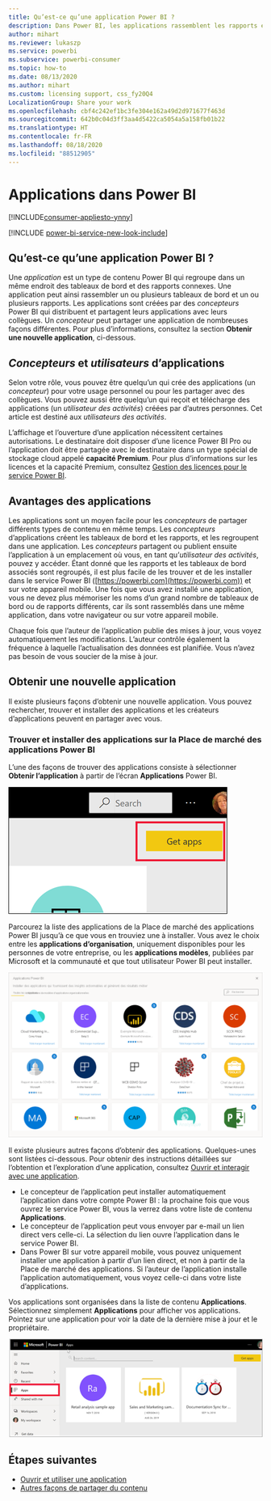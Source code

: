 ```yaml
---
title: Qu’est-ce qu’une application Power BI ?
description: Dans Power BI, les applications rassemblent les rapports et tableaux de bord associés dans un même emplacement.
author: mihart
ms.reviewer: lukaszp
ms.service: powerbi
ms.subservice: powerbi-consumer
ms.topic: how-to
ms.date: 08/13/2020
ms.author: mihart
ms.custom: licensing support, css_fy20Q4
LocalizationGroup: Share your work
ms.openlocfilehash: cbf4c242ef1bc3fe304e162a49d2d971677f463d
ms.sourcegitcommit: 642b0c04d3ff3aa4d5422ca5054a5a158fb01b22
ms.translationtype: HT
ms.contentlocale: fr-FR
ms.lasthandoff: 08/18/2020
ms.locfileid: "88512905"
---
```

# <a name="apps-in-power-bi"></a>Applications dans Power BI

[!INCLUDE[consumer-appliesto-ynny](../includes/consumer-appliesto-ynny.md)]

[!INCLUDE [power-bi-service-new-look-include](../includes/power-bi-service-new-look-include.md)]

## <a name="what-is-a-power-bi-app"></a>Qu’est-ce qu’une application Power BI ?
Une *application* est un type de contenu Power BI qui regroupe dans un même endroit des tableaux de bord et des rapports connexes. Une application peut ainsi rassembler un ou plusieurs tableaux de bord et un ou plusieurs rapports. Les applications sont créées par des *concepteurs* Power BI qui distribuent et partagent leurs applications avec leurs collègues. Un *concepteur* peut partager une application de nombreuses façons différentes. Pour plus d’informations, consultez la section **Obtenir une nouvelle application**, ci-dessous. 


## <a name="app-designers-and-app-users"></a>*Concepteurs* et *utilisateurs* d’applications
Selon votre rôle, vous pouvez être quelqu’un qui crée des applications (un *concepteur*) pour votre usage personnel ou pour les partager avec des collègues. Vous pouvez aussi être quelqu’un qui reçoit et télécharge des applications (un *utilisateur des activités*) créées par d’autres personnes. Cet article est destiné aux *utilisateurs des activités*.

L’affichage et l’ouverture d’une application nécessitent certaines autorisations. Le destinataire doit disposer d’une licence Power BI Pro ou l’application doit être partagée avec le destinataire dans un type spécial de stockage cloud appelé **capacité Premium**. Pour plus d’informations sur les licences et la capacité Premium, consultez [Gestion des licences pour le service Power BI](end-user-license.md).

## <a name="advantages-of-apps"></a>Avantages des applications
Les applications sont un moyen facile pour les *concepteurs* de partager différents types de contenu en même temps. Les *concepteurs* d’applications créent les tableaux de bord et les rapports, et les regroupent dans une application. Les *concepteurs* partagent ou publient ensuite l’application à un emplacement où vous, en tant qu’*utilisateur des activités*, pouvez y accéder. Étant donné que les rapports et les tableaux de bord associés sont regroupés, il est plus facile de les trouver et de les installer dans le service Power BI ([https://powerbi.com](https://powerbi.com)) et sur votre appareil mobile. Une fois que vous avez installé une application, vous ne devez plus mémoriser les noms d’un grand nombre de tableaux de bord ou de rapports différents, car ils sont rassemblés dans une même application, dans votre navigateur ou sur votre appareil mobile.

Chaque fois que l’auteur de l’application publie des mises à jour, vous voyez automatiquement les modifications. L’auteur contrôle également la fréquence à laquelle l’actualisation des données est planifiée. Vous n’avez pas besoin de vous soucier de la mise à jour. 

<!-- add conceptual art -->
## <a name="get-a-new-app"></a>Obtenir une nouvelle application
Il existe plusieurs façons d’obtenir une nouvelle application. Vous pouvez rechercher, trouver et installer des applications et les créateurs d’applications peuvent en partager avec vous. 

### <a name="find-and-install-apps-from-the-power-bi-apps-marketplace"></a>Trouver et installer des applications sur la Place de marché des applications Power BI
L’une des façons de trouver des applications consiste à sélectionner **Obtenir l’application** à partir de l’écran **Applications** Power BI. 

![Capture de l’écran Applications montrant l’icône Obtenir l’application](./media/end-user-apps/power-bi-get-apps-icon.png)

Parcourez la liste des applications de la Place de marché des applications Power BI jusqu’à ce que vous en trouviez une à installer. Vous avez le choix entre les **applications d’organisation**, uniquement disponibles pour les personnes de votre entreprise, ou les **applications modèles**, publiées par Microsoft et la communauté et que tout utilisateur Power BI peut installer. 

![Place de marché des applications Power BI](./media/end-user-apps/power-bi-app-marketplace.png)

Il existe plusieurs autres façons d’obtenir des applications. Quelques-unes sont listées ci-dessous. Pour obtenir des instructions détaillées sur l’obtention et l’exploration d’une application, consultez [Ouvrir et interagir avec une application](end-user-app-view.md).

* Le concepteur de l’application peut installer automatiquement l’application dans votre compte Power BI : la prochaine fois que vous ouvrez le service Power BI, vous la verrez dans votre liste de contenu **Applications**. 
* Le concepteur de l’application peut vous envoyer par e-mail un lien direct vers celle-ci. La sélection du lien ouvre l’application dans le service Power BI.
* Dans Power BI sur votre appareil mobile, vous pouvez uniquement installer une application à partir d’un lien direct, et non à partir de la Place de marché des applications. Si l’auteur de l’application installe l’application automatiquement, vous voyez celle-ci dans votre liste d’applications. 


Vos applications sont organisées dans la liste de contenu **Applications**. Sélectionnez simplement **Applications** pour afficher vos applications. Pointez sur une application pour voir la date de la dernière mise à jour et le propriétaire. 

![Applications dans Power BI](./media/end-user-apps/power-bi-apps-red.png)


## <a name="next-steps"></a>Étapes suivantes
* [Ouvrir et utiliser une application](end-user-app-view.md)
* [Autres façons de partager du contenu](end-user-shared-with-me.md)

